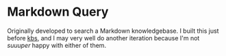 # Markdown Query

Originally developed to search a Markdown knowledgebase. I built this just before [kbs](../kbs/info),
and I may very well do another iteration because I'm not _suuuper_ happy with either of them.
